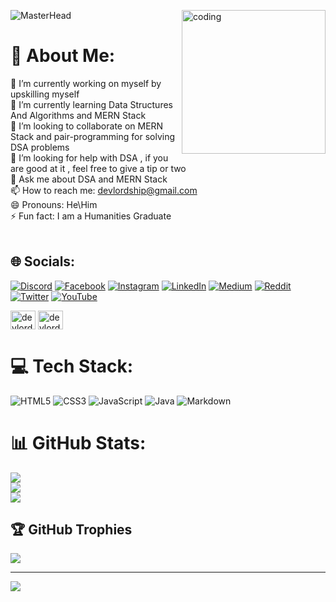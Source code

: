 ![MasterHead](https://user-images.githubusercontent.com/10498744/210012254-234538ff-d198-48aa-8964-37e6fd45d227.gif)
<img height="230" align="right" alt="coding" src="https://media2.giphy.com/media/MunViQ5feR29sMFVfa/giphy.gif?cid=6c09b952c7jgvpp3bgsgpsv3g2gk3sob02xw7i851m73fgfz&rid=giphy.gif&ct=s">
# 💫 About Me:
🔭 I’m currently working on myself by upskilling myself <br>🌱 I’m currently learning Data Structures And Algorithms and MERN Stack<br>👯 I’m looking to collaborate on MERN Stack and pair-programming for solving DSA problems<br>🤔 I’m looking for help with DSA , if you are good at it , feel free to give a tip or two<br>💬 Ask me about DSA and MERN Stack<br>📫 How to reach me: devlordship@gmail.com<br>😄 Pronouns: He\Him<br>⚡ Fun fact: I am a Humanities Graduate<br><br>



## 🌐 Socials:
[![Discord](https://img.shields.io/badge/Discord-%237289DA.svg?logo=discord&logoColor=white)](https://discord.gg/https://discord.gg/6QSnjPhvfd) [![Facebook](https://img.shields.io/badge/Facebook-%231877F2.svg?logo=Facebook&logoColor=white)](https://facebook.com/devlordship) [![Instagram](https://img.shields.io/badge/Instagram-%23E4405F.svg?logo=Instagram&logoColor=white)](https://instagram.com/devlordship) [![LinkedIn](https://img.shields.io/badge/LinkedIn-%230077B5.svg?logo=linkedin&logoColor=white)](https://linkedin.com/in/devlordship) [![Medium](https://img.shields.io/badge/Medium-12100E?logo=medium&logoColor=white)](https://medium.com/@@devlordship) [![Reddit](https://img.shields.io/badge/Reddit-%23FF4500.svg?logo=Reddit&logoColor=white)](https://reddit.com/user/devlordship) [![Twitter](https://img.shields.io/badge/Twitter-%231DA1F2.svg?logo=Twitter&logoColor=white)](https://twitter.com/devlordship) [![YouTube](https://img.shields.io/badge/YouTube-%23FF0000.svg?logo=YouTube&logoColor=white)](https://youtube.com/@@devlordship)
<p>
<a href="https://codepen.io/devlordship" target="blank"><img align="center" src="https://raw.githubusercontent.com/rahuldkjain/github-profile-readme-generator/master/src/images/icons/Social/codepen.svg" alt="devlordship" height="30" width="40" /></a>
<a href="https://dev.to/devlordship" target="blank"><img align="center" src="https://raw.githubusercontent.com/rahuldkjain/github-profile-readme-generator/master/src/images/icons/Social/devto.svg" alt="devlordship" height="30" width="40" /></a>
</p>

# 💻 Tech Stack:
 ![HTML5](https://img.shields.io/badge/html5-%23E34F26.svg?style=for-the-badge&logo=html5&logoColor=white) ![CSS3](https://img.shields.io/badge/css3-%231572B6.svg?style=for-the-badge&logo=css3&logoColor=white) ![JavaScript](https://img.shields.io/badge/javascript-%23323330.svg?style=for-the-badge&logo=javascript&logoColor=%23F7DF1E)  ![Java](https://img.shields.io/badge/java-%23ED8B00.svg?style=for-the-badge&logo=java&logoColor=white)  ![Markdown](https://img.shields.io/badge/markdown-%23000000.svg?style=for-the-badge&logo=markdown&logoColor=white) 
# 📊 GitHub Stats:
![](https://github-readme-stats.vercel.app/api?username=DevLordship&theme=chartreuse-dark&hide_border=true&include_all_commits=true&count_private=true)<br/>
![](https://github-readme-streak-stats.herokuapp.com/?user=DevLordship&theme=chartreuse-dark&hide_border=true)<br/>
![](https://github-readme-stats.vercel.app/api/top-langs/?username=DevLordship&theme=chartreuse-dark&hide_border=true&include_all_commits=true&count_private=true&layout=compact)

## 🏆 GitHub Trophies
![](https://github-profile-trophy.vercel.app/?username=DevLordship&theme=buddhism&no-frame=true&no-bg=true&margin-w=4)

---
[![](https://visitcount.itsvg.in/api?id=DevLordship&icon=4&color=3)](https://visitcount.itsvg.in)

<!-- Proudly created with GPRM ( https://gprm.itsvg.in ) -->
